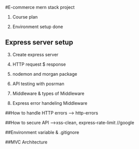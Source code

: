 #E-commerce mern stack project

1. Course plan

2. Environment setup done

## Express server setup

3. Create express server

4. HTTP request $ response

5. nodemon and morgan package

6. API testing with posrman

7. Middleware & types of Middleware

8. Express error handeling Middleware

##How to handle HTTP errors --> http-errors

##How to secure API -->xss-clean, express-rate-limit //google

##Environment variable & .gitignore

##MVC Architecture